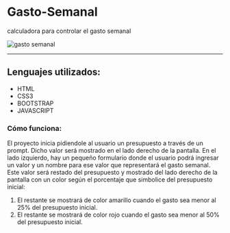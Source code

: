 # Gasto-Semanal
calculadora para controlar el gasto semanal

![gasto semanal](https://user-images.githubusercontent.com/58574759/89102432-760db900-d3df-11ea-9999-4b0b178f1796.png)

---
## Lenguajes utilizados:
* HTML
* CSS3
* BOOTSTRAP
* JAVASCRIPT

### Cómo funciona:
El proyecto inicia pidiendole al usuario un presupuesto a través de un prompt. Dicho valor será mostrado en el lado derecho de la pantalla.
En el lado izquierdo, hay un pequeño formulario donde el usuario podrá ingresar un valor y un nombre para ese valor que representará el gasto semanal.
Este valor será restado del presupuesto y mostrado del lado derecho de la pantalla con un color según el porcentaje que simbolice del presupuesto inicial:
1. El restante se mostrará de color amarillo cuando el gasto sea menor al 25% del presupuesto inicial.
2. El restante se mostrará de color rojo cuando el gasto sea menor al 50% del presupuesto inicial.
